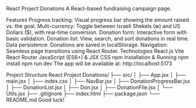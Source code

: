 React Project Donations
A React-based fundraising campaign page.

Features
Progress tracking: Visual progress bar showing the amount raised vs. the goal.
Multi-currency: Toggle between Israeli Shekels (₪) and US Dollars ($), with real-time conversion.
Donation form: Interactive form with basic validation.
Donation list: View, search, and sort donations in real time.
Data persistence: Donations are saved in localStorage.
Navigation: Seamless page transitions using React Router.
Technologies
React.js
Vite
React Router
JavaScript (ES6+) & JSX
CSS
npm
Installation & Running
npm install
npm run dev
The app will be available at: http://localhost:5173

Project Structure
React Project Donations/
├── src/
│   ├── App.jsx
│   ├── main.jsx
│   ├── index.css
│   ├── NavBar.jsx
│   ├── DonationProgressBar.jsx
│   ├── DonationList.jsx
│   ├── Don.jsx
│   ├── DonationFile.jsx
│   └── Utils.jsx
├── .gitignore
├── index.html
├── package.json
└── README.md
Good luck!

